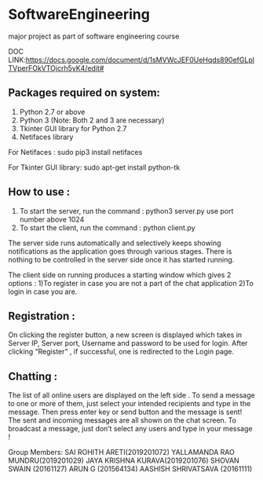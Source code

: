 # SoftwareEngineering
major project as part of software engineering course

DOC LINK:https://docs.google.com/document/d/1sMVWcJEF0UeHqds890efGLplTVperFOkVTOjcrh5yK4/edit#

## Packages required on system:
1. Python 2.7 or above
2. Python 3 (Note: Both 2 and 3 are necessary)
3. Tkinter GUI library for Python 2.7
4. Netifaces library

For Netifaces : sudo pip3 install netifaces

For Tkinter GUI library: sudo apt-get install python-tk

## How to use :
1. To start the server, run the command :
python3 server.py <port no>
  use port number above 1024
2. To start the client, run the command :
python client.py

The server side runs automatically and selectively keeps showing notifications as the application
goes through various stages. There is nothing to be controlled in the server side once it has started
running.

The client side on running produces a starting window which gives 2 options : 
1)To register in case you are not a part of the chat application
2)To login in case you are.

## Registration :
On clicking the register button, a new screen is displayed which takes in Server IP, Server port,
Username and password to be used for login. After clicking “Register” , if successful, one is
redirected to the Login page.

## Chatting :
The list of all online users are displayed on the left side . To send a message to one or more of
them, just select your intended recipients and type in the message. Then press enter key or send
button and the message is sent! The sent and incoming messages are all shown on the chat screen.
To broadcast a message, just don’t select any users and type in your message !




Group Members:
SAI ROHITH ARETI(2019201072)
YALLAMANDA RAO MUNDRU(2019201029)
JAYA KRISHNA KURAVA(2019201076)
SHOVAN SWAIN (20161127)
ARUN G (201564134)
AASHISH SHRIVATSAVA (20161111)
